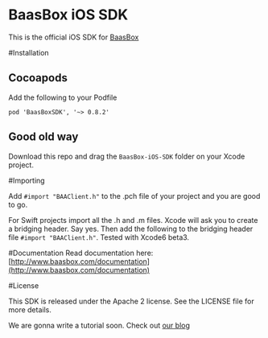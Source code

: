 BaasBox iOS SDK
=======

This is the official iOS SDK for [BaasBox](http://www.baasbox.com)

#Installation

## Cocoapods

Add the following to your Podfile

``pod 'BaasBoxSDK', '~> 0.8.2'``

## Good old way

Download this repo and drag the `BaasBox-iOS-SDK` folder on your Xcode project. 

#Importing

Add `#import "BAAClient.h"` to the .pch file of your project and you are good to go.

For Swift projects import all the .h and .m files. Xcode will ask you to create a bridging header. Say yes.
Then add the following to the bridging header file `#import "BAAClient.h"`. Tested with Xcode6 beta3.

#Documentation
Read documentation here: [http://www.baasbox.com/documentation](http://www.baasbox.com/documentation)

#License

This SDK is released under the Apache 2 license. See the LICENSE file for more details.

We are gonna write a tutorial soon. Check out [our blog](http://www.baasbox.com/blog/)
